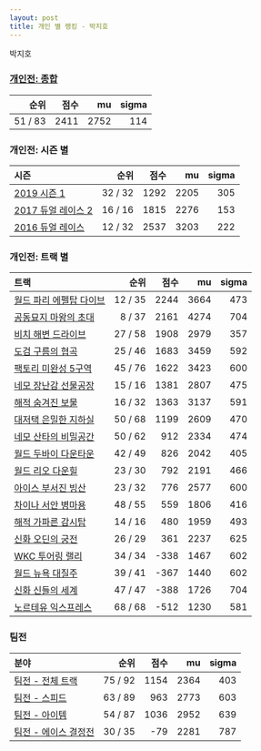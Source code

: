 ```yaml
---
layout: post
title: 개인 별 랭킹 - 박지호
---
```


박지호

### [개인전: 종합](../singles-full)

| 순위 | 점수 | mu | sigma |
|---:|---:|---:|---:|
| 51 / 83 | 2411 | 2752 | 114 |

### 개인전: 시즌 별

| 시즌 | 순위 | 점수 | mu | sigma |
|:---|---:|---:|---:|---:|
| [2019 시즌 1](../singles-s2019_1) | 32 / 32 | 1292 | 2205 | 305 |
| [2017 듀얼 레이스 2](../singles-s2017_1) | 16 / 16 | 1815 | 2276 | 153 |
| [2016 듀얼 레이스](../singles-s2016_1) | 12 / 32 | 2537 | 3203 | 222 |

### 개인전: 트랙 별

| 트랙 | 순위 | 점수 | mu | sigma |
|:---|---:|---:|---:|---:|
| [월드 파리 에펠탑 다이브](../eifel) | 12 / 35 | 2244 | 3664 | 473 |
| [공동묘지 마왕의 초대](../mawang) | 8 / 37 | 2161 | 4274 | 704 |
| [비치 해변 드라이브](../haebyun) | 27 / 58 | 1908 | 2979 | 357 |
| [도검 구름의 협곡](../hyupgog) | 25 / 46 | 1683 | 3459 | 592 |
| [팩토리 미완성 5구역](../district5) | 45 / 76 | 1622 | 3423 | 600 |
| [네모 장난감 선물공장](../present) | 15 / 16 | 1381 | 2807 | 475 |
| [해적 숨겨진 보물](../haesumbo) | 16 / 32 | 1363 | 3137 | 591 |
| [대저택 은밀한 지하실](../jeotaek) | 50 / 68 | 1199 | 2609 | 470 |
| [네모 산타의 비밀공간](../santa) | 50 / 62 | 912 | 2334 | 474 |
| [월드 두바이 다운타운](../dubai) | 42 / 49 | 826 | 2042 | 405 |
| [월드 리오 다운힐](../rio) | 23 / 30 | 792 | 2191 | 466 |
| [아이스 부서진 빙산](../boobing) | 23 / 32 | 776 | 2577 | 600 |
| [차이나 서안 병마용](../byeongma) | 48 / 55 | 559 | 1806 | 416 |
| [해적 가파른 감시탑](../gamshi) | 14 / 16 | 480 | 1959 | 493 |
| [신화 오딘의 궁전](../odin) | 26 / 29 | 361 | 2237 | 625 |
| [WKC 투어링 랠리](../rally) | 34 / 34 | -338 | 1467 | 602 |
| [월드 뉴욕 대질주](../newyork) | 39 / 41 | -367 | 1440 | 602 |
| [신화 신들의 세계](../shinsegye) | 47 / 47 | -388 | 1726 | 704 |
| [노르테유 익스프레스](../noex) | 68 / 68 | -512 | 1230 | 581 |

### 팀전

| 분야 | 순위 | 점수 | mu | sigma |
|:---|---:|---:|---:|---:|
| [팀전 - 전체 트랙](../team-full) | 75 / 92 | 1154 | 2364 | 403 |
| [팀전 - 스피드](../team-speed) | 63 / 89 | 963 | 2773 | 603 |
| [팀전 - 아이템](../team-item) | 54 / 87 | 1036 | 2952 | 639 |
| [팀전 - 에이스 결정전](../team-ace) | 30 / 35 | -79 | 2281 | 787 |
